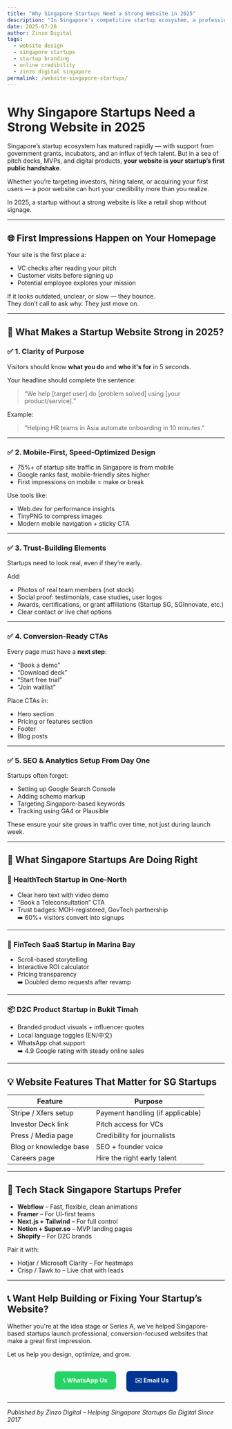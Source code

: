 ```yaml
---
title: "Why Singapore Startups Need a Strong Website in 2025"
description: "In Singapore's competitive startup ecosystem, a professional website can make or break your first impression. Learn what modern startups must include to stand out in 2025."
date: 2025-07-28
author: Zinzo Digital
tags:
  - website design
  - singapore startups
  - startup branding
  - online credibility
  - zinzo digital singapore
permalink: /website-singapore-startups/
---
```


# Why Singapore Startups Need a Strong Website in 2025

Singapore’s startup ecosystem has matured rapidly — with support from government grants, incubators, and an influx of tech talent. But in a sea of pitch decks, MVPs, and digital products, **your website is your startup’s first public handshake**.

Whether you’re targeting investors, hiring talent, or acquiring your first users — a poor website can hurt your credibility more than you realize.

In 2025, a startup without a strong website is like a retail shop without signage.

---

## 🌐 First Impressions Happen on Your Homepage

Your site is the first place a:
- VC checks after reading your pitch
- Customer visits before signing up
- Potential employee explores your mission

If it looks outdated, unclear, or slow — they bounce.  
They don’t call to ask why. They just move on.

---

## 🧱 What Makes a Startup Website Strong in 2025?

### ✅ 1. Clarity of Purpose

Visitors should know **what you do** and **who it's for** in 5 seconds.

Your headline should complete the sentence:
> “We help [target user] do [problem solved] using [your product/service].”

Example:
> “Helping HR teams in Asia automate onboarding in 10 minutes.”

---

### ✅ 2. Mobile-First, Speed-Optimized Design

- 75%+ of startup site traffic in Singapore is from mobile
- Google ranks fast, mobile-friendly sites higher
- First impressions on mobile = make or break

Use tools like:
- Web.dev for performance insights
- TinyPNG to compress images
- Modern mobile navigation + sticky CTA

---

### ✅ 3. Trust-Building Elements

Startups need to look real, even if they’re early.

Add:
- Photos of real team members (not stock)
- Social proof: testimonials, case studies, user logos
- Awards, certifications, or grant affiliations (Startup SG, SGInnovate, etc.)
- Clear contact or live chat options

---

### ✅ 4. Conversion-Ready CTAs

Every page must have a **next step**:
- “Book a demo”
- “Download deck”
- “Start free trial”
- “Join waitlist”

Place CTAs in:
- Hero section
- Pricing or features section
- Footer
- Blog posts

---

### ✅ 5. SEO & Analytics Setup From Day One

Startups often forget:
- Setting up Google Search Console
- Adding schema markup
- Targeting Singapore-based keywords
- Tracking using GA4 or Plausible

These ensure your site grows in traffic over time, not just during launch week.

---

## 🏢 What Singapore Startups Are Doing Right

### 🧬 HealthTech Startup in One-North  
- Clear hero text with video demo  
- “Book a Teleconsultation” CTA  
- Trust badges: MOH-registered, GovTech partnership  
➡️ 60%+ visitors convert into signups  

---

### 💼 FinTech SaaS Startup in Marina Bay  
- Scroll-based storytelling  
- Interactive ROI calculator  
- Pricing transparency  
➡️ Doubled demo requests after revamp  

---

### 📦 D2C Product Startup in Bukit Timah  
- Branded product visuals + influencer quotes  
- Local language toggles (EN/中文)  
- WhatsApp chat support  
➡️ 4.9 Google rating with steady online sales

---

## 💡 Website Features That Matter for SG Startups

| Feature               | Purpose                           |
|-----------------------|-----------------------------------|
| Stripe / Xfers setup  | Payment handling (if applicable)  |
| Investor Deck link    | Pitch access for VCs              |
| Press / Media page    | Credibility for journalists       |
| Blog or knowledge base| SEO + founder voice               |
| Careers page          | Hire the right early talent       |

---

## 🔧 Tech Stack Singapore Startups Prefer

- **Webflow** – Fast, flexible, clean animations
- **Framer** – For UI-first teams
- **Next.js + Tailwind** – For full control
- **Notion + Super.so** – MVP landing pages
- **Shopify** – For D2C brands

Pair it with:
- Hotjar / Microsoft Clarity – For heatmaps
- Crisp / Tawk.to – Live chat with leads

---

## 📞 Want Help Building or Fixing Your Startup’s Website?

Whether you're at the idea stage or Series A, we’ve helped Singapore-based startups launch professional, conversion-focused websites that make a great first impression.

Let us help you design, optimize, and grow.

<div style="text-align: center; margin-top: 20px;">
  <a href="https://wa.me/918148038211" style="background-color: #25D366; color: white; padding: 12px 20px; border-radius: 8px; text-decoration: none; font-weight: bold; display: inline-block; margin: 10px; animation: pulse 1.5s infinite;">📞 WhatsApp Us</a>
  <a href="mailto:services@zinzodigital.com" style="background-color: #003393; color: white; padding: 12px 20px; border-radius: 8px; text-decoration: none; font-weight: bold; display: inline-block; margin: 10px; animation: pulse 1.5s infinite;">✉️ Email Us</a>
</div>

<style>
@keyframes pulse {
  0% { transform: scale(1); }
  50% { transform: scale(1.05); }
  100% { transform: scale(1); }
}
</style>

---

*Published by Zinzo Digital – Helping Singapore Startups Go Digital Since 2017*
